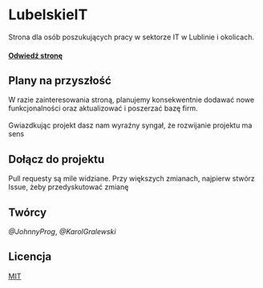 # LubelskieIT 
Strona dla osób poszukujących pracy w sektorze IT w Lublinie i okolicach. </br>
#### [**Odwiedź stronę**](https://it-db.github.io/lubelskie-it/)

## Plany na przyszłość
W razie zainteresowania stroną, planujemy konsekwentnie dodawać nowe funkcjonalności oraz aktualizować i poszerzać bazę firm. <br/> <br/>
Gwiazdkując projekt dasz nam wyraźny syngał, że rozwijanie projektu ma sens

## Dołącz do projektu
Pull requesty są mile widziane. 
Przy większych zmianach, najpierw stwórz Issue, żeby przedyskutować zmianę

## Twórcy
*@JohnnyProg*,
*@KarolGralewski*

## Licencja
[MIT](https://choosealicense.com/licenses/mit/)

